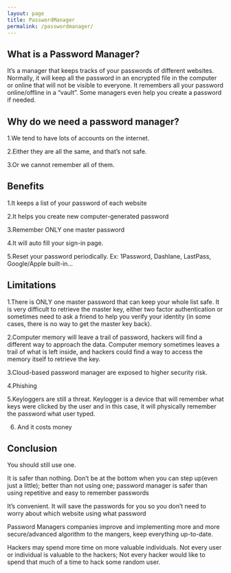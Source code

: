 ```yaml
---
layout: page
title: PasswordManager
permalink: /passwordmanager/
---
```


<h2>What is a Password Manager?</h2>
It’s a manager that keeps tracks of your passwords of different websites. Normally, it will keep all the password in an encrypted file in the computer or online that will not be visible to everyone. It remembers all your password online/offline in a “vault”. Some managers even help you create a password if needed.

<h2>Why do we need a password manager?</h2>
1.We tend to have lots of accounts on the internet.

2.Either they are all the same, and that’s not safe.

3.Or we cannot remember all of them.

<h2>Benefits</h2>
1.It keeps a list of your password of each website

2.It helps you create new computer-generated password

3.Remember ONLY one master password

4.It will auto fill your sign-in page.

5.Reset your password periodically.
Ex: 1Password, Dashlane, LastPass, Google/Apple built-in…

<h2>Limitations</h2>
1.There is ONLY one master password that can keep your whole list safe. It is very difficult to retrieve the master key, either two factor authentication or sometimes need to ask a friend to help you verify your identity (in some cases, there is no way to get the master key back).

2.Computer memory will leave a trail of password, hackers will find a different way to approach the data. Computer memory sometimes leaves a trail of what is left inside, and hackers could find a way to access the memory itself to retrieve the key.

3.Cloud-based password manager are exposed to higher security risk.

4.Phishing

5.Keyloggers are still a threat. Keylogger is a device that will remember what keys were clicked by the user and in this case, it will physically remember the password what user typed.

6. And it costs money

<h2>Conclusion</h2>
You should still use one.

It is safer than nothing. Don’t be at the bottom when you can step up(even just a little); better than not using one; password manager is safer than using repetitive and easy to remember passwords

It’s convenient. It will save the passwords for you so you don’t need to worry about which website using what password

Password Managers companies improve and implementing more and more secure/advanced algorithm to the mangers, keep everything up-to-date.

Hackers may spend more time on more valuable individuals. Not every user or individual is valuable to the hackers; Not every hacker would like to spend that much of a time to hack some random user.











